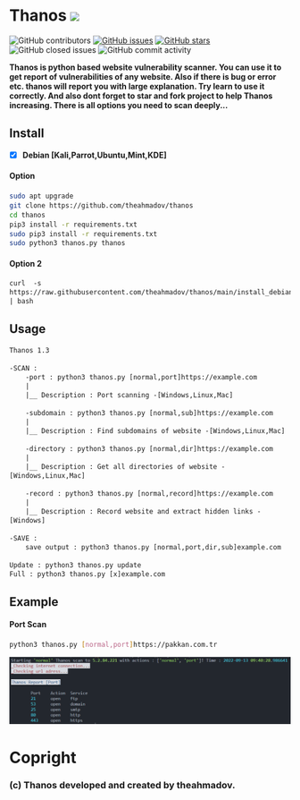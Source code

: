 # Thanos ![](https://visitor-badge.glitch.me/badge?page_id=theahmadov.theahmadov.thanos)
![GitHub contributors](https://img.shields.io/github/contributors/theahmadov/thanos)
[![GitHub issues](https://img.shields.io/github/issues/theahmadov/thanos)](https://github.com/theahmadov/thanos/issues)
[![GitHub stars](https://img.shields.io/github/stars/theahmadov/thanos)](https://github.com/theahmadov/thanos/stargazers)
![GitHub closed issues](https://img.shields.io/github/issues-closed/theahmadov/thanos)
![GitHub commit activity](https://img.shields.io/github/commit-activity/m/theahmadov/thanos)

**Thanos is python based website vulnerability scanner. You can use it to get report of vulnerabilities of any website.
Also if there is bug or error etc. thanos will report you with large explanation. Try learn to use it correctly. 
And also dont forget to star and fork project to help Thanos increasing. There is all options you need to scan deeply...**

## Install

- [x] **Debian [Kali,Parrot,Ubuntu,Mint,KDE]**

#### Option
```bash
sudo apt upgrade
git clone https://github.com/theahmadov/thanos
cd thanos
pip3 install -r requirements.txt
sudo pip3 install -r requirements.txt
sudo python3 thanos.py thanos
```
#### Option 2
```
curl  -s https://raw.githubusercontent.com/theahmadov/thanos/main/install_debian.sh | bash
```

## Usage
```
Thanos 1.3

-SCAN :
    -port : python3 thanos.py [normal,port]https://example.com
    |
    |__ Description : Port scanning -[Windows,Linux,Mac]
    
    -subdomain : python3 thanos.py [normal,sub]https://example.com
    |
    |__ Description : Find subdomains of website -[Windows,Linux,Mac]
    
    -directory : python3 thanos.py [normal,dir]https://example.com
    |
    |__ Description : Get all directories of website -[Windows,Linux,Mac]
    
    -record : python3 thanos.py [normal,record]https://example.com
    |
    |__ Description : Record website and extract hidden links -[Windows]

-SAVE :
    save output : python3 thanos.py [normal,port,dir,sub]example.com

Update : python3 thanos.py update
Full : python3 thanos.py [x]example.com
```

## Example

#### Port Scan
```bash
python3 thanos.py [normal,port]https://pakkan.com.tr
```
![port scan](./assets/port.png)

# Copright
### (c) Thanos developed and created by theahmadov.
